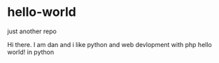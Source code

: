 # hello-world
just another repo

Hi there. I am dan and i like python and web devlopment with php
    hello world! in python